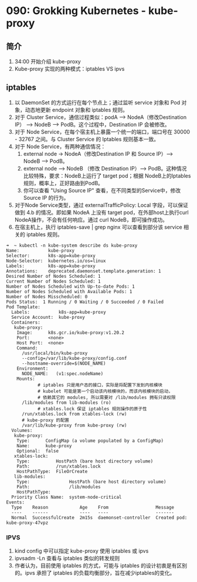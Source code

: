 # 090: Grokking Kubernetes - kube-proxy

## 简介

1. 34:00 开始介绍 kube-proxy
2. Kube-proxy 实现的两种模式：iptables VS ipvs

## iptables

1. 以 DaemonSet 的方式运行在每个节点上；通过监听 service 对象和 Pod 对象，动态地更新 endpoint 对象和 iptables 规则。
2. 对于 Cluster Service，通信过程类似：podA --> NodeA（修改Destination IP） --> NodeB --> PodB。这个过程中，Destination IP 会被修改。
3. 对于 Node Service，在每个宿主机上暴露一个统一的端口，端口号在 30000 - 32767 之间。与 Cluster Service 的 Iptables 规则基本一致。
4. 对于 Node Service，有两种通信情况：
   1. external node -> NodeA（修改Destination IP 和 Source IP）--> NodeB --> PodB。
   2. external node --> NodeB （修改 Destination IP）--> PodB。这种情况比较特殊，要求：NodeB上运行了 target pod；根据 NodeB上的Iptables规则，概率上，正好路由到PodB。
   3. 你可以查看 "Using Source IP" 查看，在不同类型的Service中，修改 Source IP 的行为。
5. 对于Node Service类型，通过 externalTrafficPolicy: Local 字段，可以保证做到 4.b 的情况。即如果 NodeA 上没有 target pod，在外部host上执行curl NodeA操作，不会有任何响应。通过 curl NodeB，即可操作成功。
6. 在宿主机上，执行 iptables-save | grep nginx 可以查看到部分该 service 相关的 iptables 规则。

```shell
➜  ~ kubectl -n kube-system describe ds kube-proxy
Name:           kube-proxy
Selector:       k8s-app=kube-proxy
Node-Selector:  kubernetes.io/os=linux
Labels:         k8s-app=kube-proxy
Annotations:    deprecated.daemonset.template.generation: 1
Desired Number of Nodes Scheduled: 1
Current Number of Nodes Scheduled: 1
Number of Nodes Scheduled with Up-to-date Pods: 1
Number of Nodes Scheduled with Available Pods: 1
Number of Nodes Misscheduled: 0
Pods Status:  1 Running / 0 Waiting / 0 Succeeded / 0 Failed
Pod Template:
  Labels:           k8s-app=kube-proxy
  Service Account:  kube-proxy
  Containers:
   kube-proxy:
    Image:      k8s.gcr.io/kube-proxy:v1.20.2
    Port:       <none>
    Host Port:  <none>
    Command:
      /usr/local/bin/kube-proxy
      --config=/var/lib/kube-proxy/config.conf
      --hostname-override=$(NODE_NAME)
    Environment:
      NODE_NAME:   (v1:spec.nodeName)
    Mounts:
			# iptables 只是用户态的接口，实际是将配置下发到内核模块
			# kubelet 可能是第一个启动该内核模块的，而该内核模块的启动，
			# 依赖其它的 modules, 所以需要对 /lib/modules 拥有只读权限
      /lib/modules from lib-modules (ro)
			# xtables.lock 保证 iptables 规则操作的原子性
      /run/xtables.lock from xtables-lock (rw)
      # kube-proxy 的配置
      /var/lib/kube-proxy from kube-proxy (rw)
  Volumes:
   kube-proxy:
    Type:      ConfigMap (a volume populated by a ConfigMap)
    Name:      kube-proxy
    Optional:  false
   xtables-lock:
    Type:          HostPath (bare host directory volume)
    Path:          /run/xtables.lock
    HostPathType:  FileOrCreate
   lib-modules:
    Type:               HostPath (bare host directory volume)
    Path:               /lib/modules
    HostPathType:
  Priority Class Name:  system-node-critical
Events:
  Type    Reason            Age    From                  Message
  ----    ------            ----   ----                  -------
  Normal  SuccessfulCreate  2m15s  daemonset-controller  Created pod: kube-proxy-47vpz
```

### IPVS

1. kind config 中可以指定 kube-proxy 使用 iptables 或 ipvs
2. ipvsadm -Ln 查看与 iptables 类似的转发规则
3. 作者认为，目前使用 iptables 的方式，可能与 iptables 的设计初衷是有区别的。ipvs 承担了 iptables 的负载均衡部分，旨在减少iptables的变化。